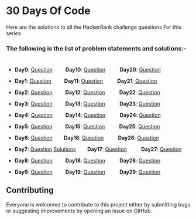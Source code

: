 # 30 Days Of Code

Here are the solutions to all the HackerRank challenge questions For this series. 

### The following is the list of problem statements and solutions:-
#

- **Day0**: [Question](https://www.hackerrank.com/challenges/30-hello-world/problem)  &nbsp;&nbsp;&nbsp;&nbsp;&nbsp;&nbsp;&nbsp;&nbsp;**Day10**: [Question](https://www.hackerrank.com/challenges/30-binary-numbers/problem)  &nbsp;&nbsp;&nbsp;&nbsp;&nbsp;&nbsp;&nbsp;&nbsp;
**Day20**: [Question](https://www.hackerrank.com/challenges/30-sorting/problem)

- **Day1**: [Question](https://www.hackerrank.com/challenges/30-data-types/problem) &nbsp;&nbsp;&nbsp;&nbsp;&nbsp;&nbsp;&nbsp;&nbsp;**Day11**: [Question](https://www.hackerrank.com/challenges/30-2d-arrays/problem)  &nbsp;&nbsp;&nbsp;&nbsp;&nbsp;&nbsp;&nbsp;&nbsp;
**Day21**: [Question](https://www.hackerrank.com/challenges/30-generics/problem) 

- **Day2**: [Question](https://www.hackerrank.com/challenges/30-operators/problem) &nbsp;&nbsp;&nbsp;&nbsp;&nbsp;&nbsp;&nbsp;&nbsp;**Day12**: [Question](https://www.hackerrank.com/challenges/30-inheritance/problem)  &nbsp;&nbsp;&nbsp;&nbsp;&nbsp;&nbsp;&nbsp;&nbsp;
**Day22**: [Question](https://www.hackerrank.com/challenges/30-binary-search-trees/problem) 

- **Day3**: [Question](https://www.hackerrank.com/challenges/30-conditional-statements/problem) &nbsp;&nbsp;&nbsp;&nbsp;&nbsp;&nbsp;&nbsp;&nbsp;**Day13**: [Question](https://www.hackerrank.com/challenges/30-abstract-classes/problem)  &nbsp;&nbsp;&nbsp;&nbsp;&nbsp;&nbsp;&nbsp;&nbsp;
**Day23**: [Question](https://www.hackerrank.com/challenges/30-binary-trees/problem) 

- **Day4**: [Question](https://www.hackerrank.com/challenges/30-class-vs-instance/problem)  &nbsp;&nbsp;&nbsp;&nbsp;&nbsp;&nbsp;&nbsp;&nbsp;**Day14**: [Question](https://www.hackerrank.com/challenges/30-scope/problem)  &nbsp;&nbsp;&nbsp;&nbsp;&nbsp;&nbsp;&nbsp;&nbsp;
**Day24**: [Question](https://www.hackerrank.com/challenges/30-linked-list-deletion/problem) 

- **Day5**: [Question](https://www.hackerrank.com/challenges/30-loops/problem)  &nbsp;&nbsp;&nbsp;&nbsp;&nbsp;&nbsp;&nbsp;&nbsp;**Day15**: [Question](https://www.hackerrank.com/challenges/30-linked-list/problem)  &nbsp;&nbsp;&nbsp;&nbsp;&nbsp;&nbsp;&nbsp;&nbsp;
**Day25**: [Question](https://www.hackerrank.com/challenges/30-running-time-and-complexity/problem) 

- **Day6**: [Question](https://www.hackerrank.com/challenges/30-review-loop/problem)&nbsp;&nbsp;&nbsp;&nbsp;&nbsp;&nbsp;&nbsp;&nbsp;**Day16**: [Question](https://www.hackerrank.com/challenges/30-exceptions-string-to-integer/problem)  &nbsp;&nbsp;&nbsp;&nbsp;&nbsp;&nbsp;&nbsp;&nbsp;
**Day26**: [Question](https://www.hackerrank.com/challenges/30-nested-logic/problem) 
- **Day7**: [Question](https://www.hackerrank.com/challenges/30-arrays/problem) [Solutions](https://github.com/)&nbsp;&nbsp;&nbsp;&nbsp;&nbsp;&nbsp;&nbsp;&nbsp;**Day17**: [Question](https://www.hackerrank.com/challenges/30-more-exceptions/problem)  &nbsp;&nbsp;&nbsp;&nbsp;&nbsp;&nbsp;&nbsp;&nbsp;
**Day27**: [Question](https://www.hackerrank.com/challenges/30-testing/problem) 

- **Day8**: [Question](https://www.hackerrank.com/challenges/30-dictionaries-and-maps/problem)  &nbsp;&nbsp;&nbsp;&nbsp;&nbsp;&nbsp;&nbsp;&nbsp;**Day18**: [Question](https://www.hackerrank.com/challenges/30-queues-stacks/problem)  &nbsp;&nbsp;&nbsp;&nbsp;&nbsp;&nbsp;&nbsp;&nbsp;
**Day28**: [Question](https://www.hackerrank.com/challenges/30-regex-patterns/problem)

- **Day9**: [Question](https://www.hackerrank.com/challenges/30-recursion/problem)  &nbsp;&nbsp;&nbsp;&nbsp;&nbsp;&nbsp;&nbsp;&nbsp;**Day19**: [Question](https://www.hackerrank.com/challenges/30-interfaces/problem)  &nbsp;&nbsp;&nbsp;&nbsp;&nbsp;&nbsp;&nbsp;&nbsp;
**Day29**: [Question](https://www.hackerrank.com/challenges/30-bitwise-and/problem)

## Contributing

Everyone is welcomed to contribute to this project either by submitting bugs or suggesting improvements by opening an issue on GitHub. 

